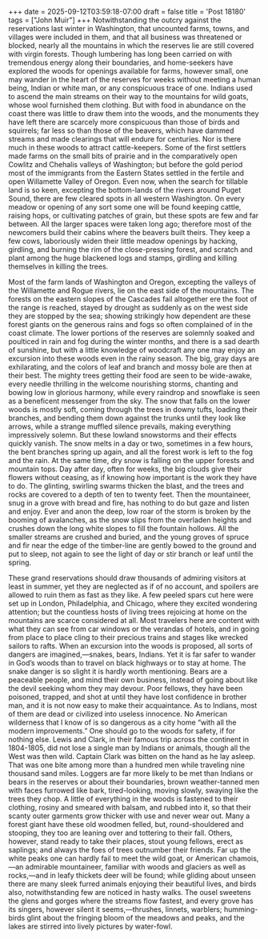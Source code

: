 +++
date = 2025-09-12T03:59:18-07:00
draft = false
title = 'Post 18180'
tags = ["John Muir"]
+++
Notwithstanding the outcry against the reservations last winter in Washington, that uncounted farms, towns, and villages were included in them, and that all business was threatened or blocked, nearly all the mountains in which the reserves lie are still covered with virgin forests. Though lumbering has long been carried on with tremendous energy along their boundaries, and home-seekers have explored the woods for openings available for farms, however small, one may wander in the heart of the reserves for weeks without meeting a human being, Indian or white man, or any conspicuous trace of one. Indians used to ascend the main streams on their way to the mountains for wild goats, whose wool furnished them clothing. But with food in abundance on the coast there was little to draw them into the woods, and the monuments they have left there are scarcely more conspicuous than those of birds and squirrels; far less so than those of the beavers, which have dammed streams and made clearings that will endure for centuries. Nor is there much in these woods to attract cattle-keepers. Some of the first settlers made farms on the small bits of prairie and in the comparatively open Cowlitz and Chehalis valleys of Washington; but before the gold period most of the immigrants from the Eastern States settled in the fertile and open Willamette Valley of Oregon. Even now, when the search for tillable land is so keen, excepting the bottom-lands of the rivers around Puget Sound, there are few cleared spots in all western Washington. On every meadow or opening of any sort some one will be found keeping cattle, raising hops, or cultivating patches of grain, but these spots are few and far between. All the larger spaces were taken long ago; therefore most of the newcomers build their cabins where the beavers built theirs. They keep a few cows, laboriously widen their little meadow openings by hacking, girdling, and burning the rim of the close-pressing forest, and scratch and plant among the huge blackened logs and stamps, girdling and killing themselves in killing the trees.

Most of the farm lands of Washington and Oregon, excepting the valleys of the Willamette and Rogue rivers, lie on the east side of the mountains. The forests on the eastern slopes of the Cascades fail altogether ere the foot of the range is reached, stayed by drought as suddenly as on the west side they are stopped by the sea; showing strikingly how dependent are these forest giants on the generous rains and fogs so often complained of in the coast climate. The lower portions of the reserves are solemnly soaked and poulticed in rain and fog during the winter months, and there is a sad dearth of sunshine, but with a little knowledge of woodcraft any one may enjoy an excursion into these woods even in the rainy season. The big, gray days are exhilarating, and the colors of leaf and branch and mossy bole are then at their best. The mighty trees getting their food are seen to be wide-awake, every needle thrilling in the welcome nourishing storms, chanting and bowing low in glorious harmony, while every raindrop and snowflake is seen as a beneficent messenger from the sky. The snow that falls on the lower woods is mostly soft, coming through the trees in downy tufts, loading their branches, and bending them down against the trunks until they look like arrows, while a strange muffled silence prevails, making everything impressively solemn. But these lowland snowstorms and their effects quickly vanish. The snow melts in a day or two, sometimes in a few hours, the bent branches spring up again, and all the forest work is left to the fog and the rain. At the same time, dry snow is falling on the upper forests and mountain tops. Day after day, often for weeks, the big clouds give their flowers without ceasing, as if knowing how important is the work they have to do. The glinting, swirling swarms thicken the blast, and the trees and rocks are covered to a depth of ten to twenty feet. Then the mountaineer, snug in a grove with bread and fire, has nothing to do but gaze and listen and enjoy. Ever and anon the deep, low roar of the storm is broken by the booming of avalanches, as the snow slips from the overladen heights and crushes down the long white slopes to fill the fountain hollows. All the smaller streams are crushed and buried, and the young groves of spruce and fir near the edge of the timber-line are gently bowed to the ground and put to sleep, not again to see the light of day or stir branch or leaf until the spring.

These grand reservations should draw thousands of admiring visitors at least in summer, yet they are neglected as if of no account, and spoilers are allowed to ruin them as fast as they like. A few peeled spars cut here were set up in London, Philadelphia, and Chicago, where they excited wondering attention; but the countless hosts of living trees rejoicing at home on the mountains are scarce considered at all. Most travelers here are content with what they can see from car windows or the verandas of hotels, and in going from place to place cling to their precious trains and stages like wrecked sailors to rafts. When an excursion into the woods is proposed, all sorts of dangers are imagined,—snakes, bears, Indians. Yet it is far safer to wander in God’s woods than to travel on black highways or to stay at home. The snake danger is so slight it is hardly worth mentioning. Bears are a peaceable people, and mind their own business, instead of going about like the devil seeking whom they may devour. Poor fellows, they have been poisoned, trapped, and shot at until they have lost confidence in brother man, and it is not now easy to make their acquaintance. As to Indians, most of them are dead or civilized into useless innocence. No American wilderness that I know of is so dangerous as a city home “with all the modern improvements.” One should go to the woods for safety, if for nothing else. Lewis and Clark, in their famous trip across the continent in 1804-1805, did not lose a single man by Indians or animals, though all the West was then wild. Captain Clark was bitten on the hand as he lay asleep. That was one bite among more than a hundred men while traveling nine thousand sand miles. Loggers are far more likely to be met than Indians or bears in the reserves or about their boundaries, brown weather-tanned men with faces furrowed like bark, tired-looking, moving slowly, swaying like the trees they chop. A little of everything in the woods is fastened to their clothing, rosiny and smeared with balsam, and rubbed into it, so that their scanty outer garments grow thicker with use and never wear out. Many a forest giant have these old woodmen felled, but, round-shouldered and stooping, they too are leaning over and tottering to their fall. Others, however, stand ready to take their places, stout young fellows, erect as saplings; and always the foes of trees outnumber their friends. Far up the white peaks one can hardly fail to meet the wild goat, or American chamois,—an admirable mountaineer, familiar with woods and glaciers as well as rocks,—and in leafy thickets deer will be found; while gliding about unseen there are many sleek furred animals enjoying their beautiful lives, and birds also, notwithstanding few are noticed in hasty walks. The ousel sweetens the glens and gorges where the streams flow fastest, and every grove has its singers, however silent it seems,—thrushes, linnets, warblers; humming-birds glint about the fringing bloom of the meadows and peaks, and the lakes are stirred into lively pictures by water-fowl.
